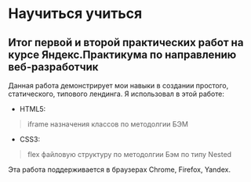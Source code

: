 # Научиться учиться #
## Итог первой и второй практических работ на курсе Яндекс.Практикума по направлению веб-разработчик ##

Данная работа демонстрирует мои навыки в создании простого, статического, типового лендинга.
Я использовал в этой работе:
- HTML5:
> iframe
> назначения классов по методолгии БЭМ

- CSS3:
> flex
> файловую структуру по методолгии Бэм по типу Nested

Эта работа поддерживается в браузерах Chrome, Firefox, Yandex.
